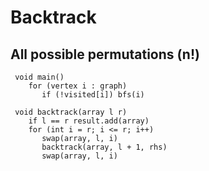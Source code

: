 # Backtrack

## All possible permutations (n!)
```
 void main()
    for (vertex i : graph)
       if (!visited[i]) bfs(i)

 void backtrack(array l r)
    if l == r result.add(array)
    for (int i = r; i <= r; i++)
       swap(array, l, i)
       backtrack(array, l + 1, rhs)
       swap(array, l, i)
```
